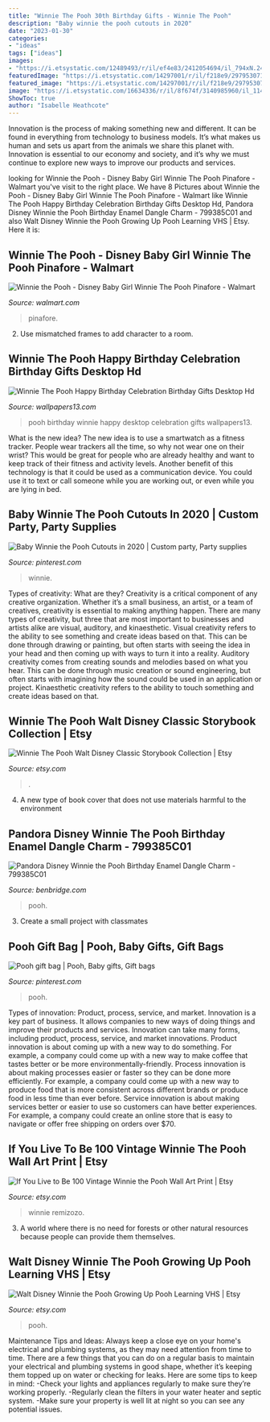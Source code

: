 ```yaml
---
title: "Winnie The Pooh 30th Birthday Gifts - Winnie The Pooh"
description: "Baby winnie the pooh cutouts in 2020"
date: "2023-01-30"
categories:
- "ideas"
tags: ["ideas"]
images:
- "https://i.etsystatic.com/12489493/r/il/ef4e83/2412054694/il_794xN.2412054694_gepx.jpg"
featuredImage: "https://i.etsystatic.com/14297001/r/il/f218e9/2979530717/il_1588xN.2979530717_dugf.jpg"
featured_image: "https://i.etsystatic.com/14297001/r/il/f218e9/2979530717/il_1588xN.2979530717_dugf.jpg"
image: "https://i.etsystatic.com/16634336/r/il/8f674f/3140985960/il_1140xN.3140985960_23c4.jpg"
ShowToc: true
author: "Isabelle Heathcote"
---
```



Innovation is the process of making something new and different. It can be found in everything from technology to business models. It’s what makes us human and sets us apart from the animals we share this planet with. Innovation is essential to our economy and society, and it’s why we must continue to explore new ways to improve our products and services.

	

		
looking for Winnie the Pooh - Disney Baby Girl Winnie The Pooh Pinafore - Walmart you've visit to the right place. We have 8 Pictures about Winnie the Pooh - Disney Baby Girl Winnie The Pooh Pinafore - Walmart like Winnie The Pooh Happy Birthday Celebration Birthday Gifts Desktop Hd, Pandora Disney Winnie the Pooh Birthday Enamel Dangle Charm - 799385C01 and also Walt Disney Winnie the Pooh Growing Up Pooh Learning VHS | Etsy. Here it is:
		
    
## Winnie The Pooh - Disney Baby Girl Winnie The Pooh Pinafore - Walmart

<img loading=lazy src="https://i5.walmartimages.com/asr/310a7d32-3135-4619-ad6f-a9e17a03fa84.0ed5fbc22d42f82eb65d5acd431643d1.jpeg" onerror="this.onerror=null;this.src='https://tse3.mm.bing.net/th?id=OIP.F1fMsu6ikrpMpddmBsgdoQHaJ4&amp;pid=15.1';" alt="Winnie the Pooh - Disney Baby Girl Winnie The Pooh Pinafore - Walmart">

_Source: walmart.com_

>pinafore. 

	

2. Use mismatched frames to add character to a room.

    
## Winnie The Pooh Happy Birthday Celebration Birthday Gifts Desktop Hd

<img loading=lazy src="https://www.wallpapers13.com/wp-content/uploads/2017/01/Winnie-the-Pooh-Happy-Birthday-celebration-birthday-gifts-Desktop-HD-Wallpaper-2880x1800-1280x1024.jpg" onerror="this.onerror=null;this.src='https://tse2.mm.bing.net/th?id=OIP.0zdxMGFtGrphjl9JBAZh-wHaF7&amp;pid=15.1';" alt="Winnie The Pooh Happy Birthday Celebration Birthday Gifts Desktop Hd">

_Source: wallpapers13.com_

>pooh birthday winnie happy desktop celebration gifts wallpapers13. 

	

What is the new idea?
The new idea is to use a smartwatch as a fitness tracker. People wear trackers all the time, so why not wear one on their wrist? This would be great for people who are already healthy and want to keep track of their fitness and activity levels. Another benefit of this technology is that it could be used as a communication device. You could use it to text or call someone while you are working out, or even while you are lying in bed.

    
## Baby Winnie The Pooh Cutouts In 2020 | Custom Party, Party Supplies

<img loading=lazy src="https://i.pinimg.com/736x/c3/3a/07/c33a073c5a12ca9c60cf5a951e11021e.jpg" onerror="this.onerror=null;this.src='https://tse4.mm.bing.net/th?id=OIP.Ep7wuNAguYDITA-kuG35igHaFp&amp;pid=15.1';" alt="Baby Winnie the Pooh Cutouts in 2020 | Custom party, Party supplies">

_Source: pinterest.com_

>winnie. 

	

Types of creativity: What are they?
Creativity is a critical component of any creative organization. Whether it’s a small business, an artist, or a team of creatives, creativity is essential to making anything happen. There are many types of creativity, but three that are most important to businesses and artists alike are visual, auditory, and kinaesthetic. 
Visual creativity refers to the ability to see something and create ideas based on that. This can be done through drawing or painting, but often starts with seeing the idea in your head and then coming up with ways to turn it into a reality. Auditory creativity comes from creating sounds and melodies based on what you hear. This can be done through music creation or sound engineering, but often starts with imagining how the sound could be used in an application or project. Kinaesthetic creativity refers to the ability to touch something and create ideas based on that.

    
## Winnie The Pooh Walt Disney Classic Storybook Collection | Etsy

<img loading=lazy src="https://i.etsystatic.com/14297001/r/il/f218e9/2979530717/il_1588xN.2979530717_dugf.jpg" onerror="this.onerror=null;this.src='https://tse4.mm.bing.net/th?id=OIP.88lOQGD79sPnoOkvArOq5gHaJ3&amp;pid=15.1';" alt="Winnie The Pooh Walt Disney Classic Storybook Collection | Etsy">

_Source: etsy.com_

>. 

	

4. A new type of book cover that does not use materials harmful to the environment 

    
## Pandora Disney Winnie The Pooh Birthday Enamel Dangle Charm - 799385C01

<img loading=lazy src="https://www.benbridge.com/on/demandware.static/-/Sites-bbj-master-catalog/default/dwbb791ac5/images/12055927_04.jpg" onerror="this.onerror=null;this.src='https://tse1.mm.bing.net/th?id=OIP.-TbQbT-TKICCBqAnyCEcpgHaHa&amp;pid=15.1';" alt="Pandora Disney Winnie the Pooh Birthday Enamel Dangle Charm - 799385C01">

_Source: benbridge.com_

>pooh. 

	

3. Create a small project with classmates

    
## Pooh Gift Bag | Pooh, Baby Gifts, Gift Bags

<img loading=lazy src="https://i.pinimg.com/originals/df/0b/7c/df0b7c52300a1b7e9afe74705bf29539.jpg" onerror="this.onerror=null;this.src='https://tse2.mm.bing.net/th?id=OIP.Jq8sw-wAmedCjhGnwFUWLwHaJ6&amp;pid=15.1';" alt="Pooh gift bag | Pooh, Baby gifts, Gift bags">

_Source: pinterest.com_

>pooh. 

	

Types of innovation: Product, process, service, and market.
Innovation is a key part of business. It allows companies to new ways of doing things and improve their products and services. Innovation can take many forms, including product, process, service, and market innovations. 
Product innovation is about coming up with a new way to do something. For example, a company could come up with a new way to make coffee that tastes better or be more environmentally-friendly. Process innovation is about making processes easier or faster so they can be done more efficiently. For example, a company could come up with a new way to produce food that is more consistent across different brands or produce food in less time than ever before. Service innovation is about making services better or easier to use so customers can have better experiences. For example, a company could create an online store that is easy to navigate or offer free shipping on orders over $70.

    
## If You Live To Be 100 Vintage Winnie The Pooh Wall Art Print | Etsy

<img loading=lazy src="https://i.etsystatic.com/12489493/r/il/ef4e83/2412054694/il_794xN.2412054694_gepx.jpg" onerror="this.onerror=null;this.src='https://tse2.mm.bing.net/th?id=OIP.-O9L2qZ93V_gFC_YUnk4jwHaHa&amp;pid=15.1';" alt="If You Live to Be 100 Vintage Winnie the Pooh Wall Art Print | Etsy">

_Source: etsy.com_

>winnie remizozo. 

	

3. A world where there is no need for forests or other natural resources because people can provide them themselves. 

    
## Walt Disney Winnie The Pooh Growing Up Pooh Learning VHS | Etsy

<img loading=lazy src="https://i.etsystatic.com/16634336/r/il/8f674f/3140985960/il_1140xN.3140985960_23c4.jpg" onerror="this.onerror=null;this.src='https://tse3.mm.bing.net/th?id=OIP.Vhui2JlWRbDA66n4VyDLmgHaJ4&amp;pid=15.1';" alt="Walt Disney Winnie the Pooh Growing Up Pooh Learning VHS | Etsy">

_Source: etsy.com_

>pooh. 

	

Maintenance Tips and Ideas: Always keep a close eye on your home's electrical and plumbing systems, as they may need attention from time to time.
There are a few things that you can do on a regular basis to maintain your electrical and plumbing systems in good shape, whether it’s keeping them topped up on water or checking for leaks. Here are some tips to keep in mind:
-Check your lights and appliances regularly to make sure they’re working properly.
-Regularly clean the filters in your water heater and septic system.
-Make sure your property is well lit at night so you can see any potential issues.


